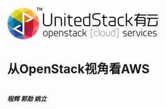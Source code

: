# 

# ![](./assets/UnitedStack_Logo_horizontal_300dpi.png)

# 

# 

# 从OpenStack视角看AWS

# 

#### _程辉_  _郭勋_  _姚立_


